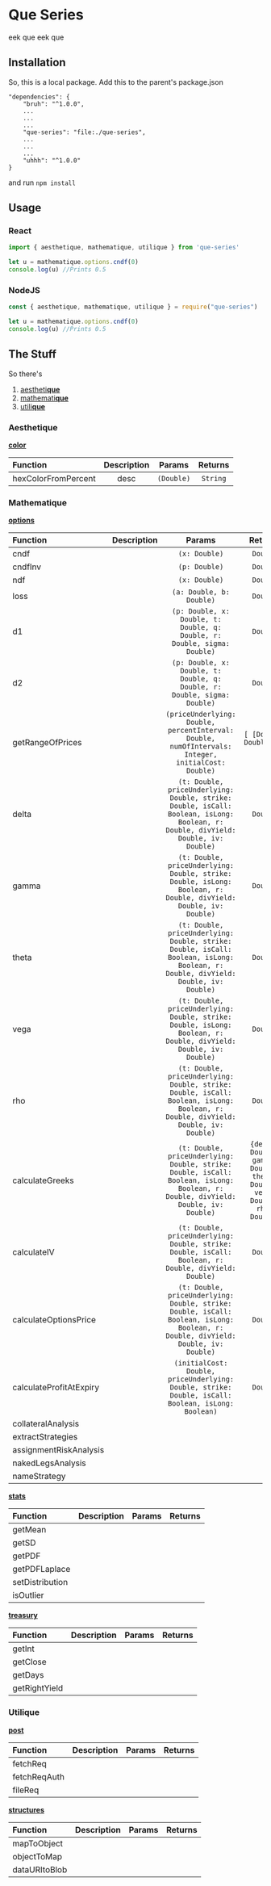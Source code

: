 # Que Series

eek que eek que

## Installation

So, this is a local package. Add this to the parent's package.json

```
"dependencies": {
    "bruh": "^1.0.0",
    ...
    ...
    ...
    "que-series": "file:./que-series",
    ...
    ...
    ...
    "uhhh": "^1.0.0"
}
```
and run `npm install`

## Usage

### React
```javascript
import { aesthetique, mathematique, utilique } from 'que-series'

let u = mathematique.options.cndf(0)
console.log(u) //Prints 0.5
```

### NodeJS
```javascript
const { aesthetique, mathematique, utilique } = require("que-series")

let u = mathematique.options.cndf(0)
console.log(u) //Prints 0.5
```

## The Stuff

So there's
1. [aestheti**que**](###aesthetique)
2. [mathemati**que**](###mathematique)
3. [utili**que**](###utilique)

### Aesthetique

[**color**](./lib/aesthetique/colorLibrary.js)

|Function|Description|Params|Returns|
|:-|:-:|:-:|:-:|
|hexColorFromPercent|desc|`(Double)`|`String`|

### Mathematique

[**options**](./lib/mathematique/optionsMathLibrary.js)

|Function|Description|Params|Returns|
|:-|:-:|:-:|:-:|
|cndf||`(x: Double)`|`Double`|
|cndfInv||`(p: Double)`|`Double`|
|ndf||`(x: Double)`|`Double`|
|loss||`(a: Double, b: Double)`|`Double`|
|d1||`(p: Double, x: Double, t: Double, q: Double, r: Double, sigma: Double)`|`Double`|
|d2||`(p: Double, x: Double, t: Double, q: Double, r: Double, sigma: Double)`|`Double`|
|getRangeOfPrices||`(priceUnderlying: Double, percentInterval: Double, numOfIntervals: Integer, initialCost: Double)`|`[ [Double, Double]... ]`|
|delta||`(t: Double, priceUnderlying: Double, strike: Double, isCall: Boolean, isLong: Boolean, r: Double, divYield: Double, iv: Double)`|`Double`|
|gamma||`(t: Double, priceUnderlying: Double, strike: Double, isLong: Boolean, r: Double, divYield: Double, iv: Double)`|`Double`|
|theta||`(t: Double, priceUnderlying: Double, strike: Double, isCall: Boolean, isLong: Boolean, r: Double, divYield: Double, iv: Double)`|`Double`|
|vega||`(t: Double, priceUnderlying: Double, strike: Double, isLong: Boolean, r: Double, divYield: Double, iv: Double)`|`Double`|
|rho||`(t: Double, priceUnderlying: Double, strike: Double, isCall: Boolean, isLong: Boolean, r: Double, divYield: Double, iv: Double)`|`Double`|
|calculateGreeks||`(t: Double, priceUnderlying: Double, strike: Double, isCall: Boolean, isLong: Boolean, r: Double, divYield: Double, iv: Double)`|`{delta: Double, gamma: Double, theta: Double, vega: Double, rho: Double}`|
|calculateIV||`(t: Double, priceUnderlying: Double, strike: Double, isCall: Boolean, r: Double, divYield: Double)`|`Double`|
|calculateOptionsPrice||`(t: Double, priceUnderlying: Double, strike: Double, isCall: Boolean, isLong: Boolean, r: Double, divYield: Double, iv: Double)`|`Double`|
|calculateProfitAtExpiry||`(initialCost: Double, priceUnderlying: Double, strike: Double, isCall: Boolean, isLong: Boolean)`|`Double`|
|collateralAnalysis||
|extractStrategies||
|assignmentRiskAnalysis||
|nakedLegsAnalysis||
|nameStrategy||


[**stats**](./lib/mathematique/outliersLibrary.js)

|Function|Description|Params|Returns|
|:-|:-:|:-:|:-:|
|getMean||
|getSD||
|getPDF||
|getPDFLaplace||
|setDistribution||
|isOutlier||

[**treasury**](./lib/mathematique/treasuryLibrary.js)

|Function|Description|Params|Returns|
|:-|:-:|:-:|:-:|
|getInt||
|getClose||
|getDays||
|getRightYield||

### Utilique

[**post**](./lib/utilique/fetchLibrary.js)

|Function|Description|Params|Returns|
|:-|:-:|:-:|:-:|
|fetchReq||
|fetchReqAuth||
|fileReq||

[**structures**](./lib/utilique/structuresEditingLibrary.js)

|Function|Description|Params|Returns|
|:-|:-:|:-:|:-:|
|mapToObject||
|objectToMap||
|dataURItoBlob||